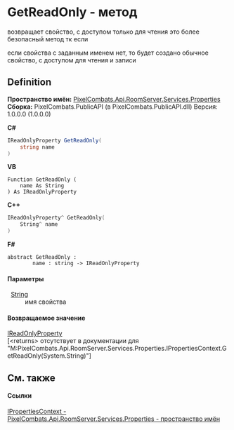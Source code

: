 # GetReadOnly - метод


возвращает свойство, с доступом только для чтения 
это более безопасный метод тк если

если свойства с заданным именем нет, то будет создано обычное свойство, с доступом для чтения и записи




## Definition
**Пространство имён:** <a href="7a6d0ac1-2a42-0f0a-dc90-e72ae4f99370">PixelCombats.Api.RoomServer.Services.Properties</a>  
**Сборка:** PixelCombats.PublicAPI (в PixelCombats.PublicAPI.dll) Версия: 1.0.0.0 (1.0.0.0)

**C#**
``` C#
IReadOnlyProperty GetReadOnly(
	string name
)
```
**VB**
``` VB
Function GetReadOnly ( 
	name As String
) As IReadOnlyProperty
```
**C++**
``` C++
IReadOnlyProperty^ GetReadOnly(
	String^ name
)
```
**F#**
``` F#
abstract GetReadOnly : 
        name : string -> IReadOnlyProperty 
```



#### Параметры
<dl><dt>  <a href="https://learn.microsoft.com/dotnet/api/system.string" target="_blank" rel="noopener noreferrer">String</a></dt><dd>имя свойства</dd></dl>

#### Возвращаемое значение
<a href="f6a49c5a-4951-c094-ef7e-66a1e82d853b">IReadOnlyProperty</a>  
\[&lt;returns&gt; отсутствует в документации для "M:PixelCombats.Api.RoomServer.Services.Properties.IPropertiesContext.GetReadOnly(System.String)"\]

## См. также


#### Ссылки
<a href="f629cb1a-b4a9-ae5e-a1a0-c1d72db45d20">IPropertiesContext - </a>  
<a href="7a6d0ac1-2a42-0f0a-dc90-e72ae4f99370">PixelCombats.Api.RoomServer.Services.Properties - пространство имён</a>  
